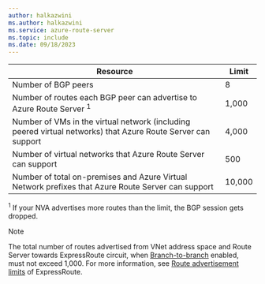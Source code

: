 ```yaml
---
author: halkazwini
ms.author: halkazwini
ms.service: azure-route-server
ms.topic: include
ms.date: 09/18/2023
---
```

| Resource | Limit |
|----------|-------|
| Number of BGP peers | 8 |
| Number of routes each BGP peer can advertise to Azure Route Server <sup>1</sup> | 1,000 |
| Number of VMs in the virtual network (including peered virtual networks) that Azure Route Server can support | 4,000 |
| Number of virtual networks that Azure Route Server can support | 500 |
| Number of total on-premises and Azure Virtual Network prefixes that Azure Route Server can support | 10,000 |

<sup>1</sup> If your NVA advertises more routes than the limit, the BGP session gets dropped.

> [!NOTE]
> The total number of routes advertised from VNet address space and Route Server towards ExpressRoute circuit, when [Branch-to-branch](/azure/route-server/quickstart-configure-route-server-portal#configure-route-exchange) enabled, must not exceed 1,000. For more information, see [Route advertisement limits](/azure/azure-resource-manager/management/azure-subscription-service-limits#expressroute-limits) of ExpressRoute.
